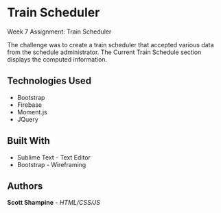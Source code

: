 # Train Scheduler
Week 7 Assignment: Train Scheduler

The challenge was to create a train scheduler that accepted various data from the schedule administrator. The Current Train Schedule section displays the computed information.

## Technologies Used
* Bootstrap
* Firebase
* Moment.js
* JQuery

## Built With
* Sublime Text - Text Editor
* Bootstrap - Wireframing

## Authors
**Scott Shampine** - *HTML/CSS/JS*
